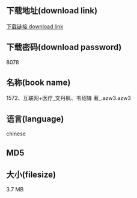 ## 下载地址(download link)
[下载链接 download link](https://voluble-croquembouche-d321dc.netlify.app/?s=1572%E3%80%81%E4%BA%92%E8%81%94%E7%BD%91%2B%E5%8C%BB%E7%96%97_%E6%96%87%E4%B8%B9%E6%9E%AB%E3%80%81%E9%9F%A6%E7%BB%8D%E9%94%8B+%E8%91%97_.azw3)

## 下载密码(download password)
8078

## 名称(book name)
1572、互联网+医疗_文丹枫、韦绍锋 著_.azw3.azw3

## 语言(language)
chinese

## MD5


## 大小(filesize)
3.7 MB
